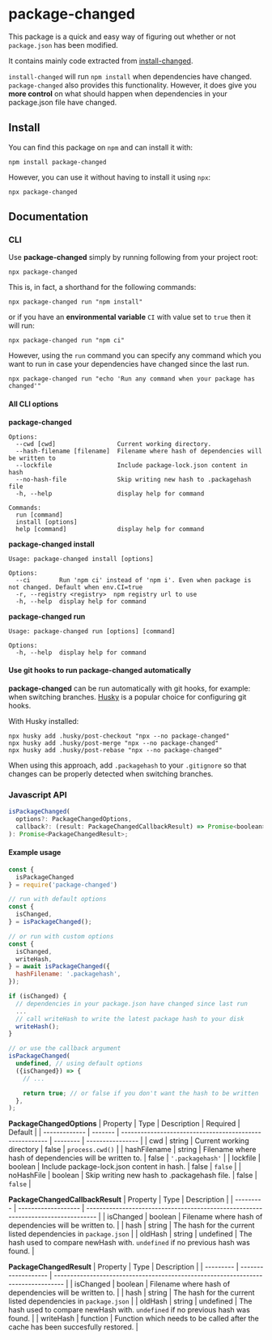 # package-changed

This package is a quick and easy way of figuring out whether or not `package.json` has been modified.

It contains mainly code extracted from [install-changed](https://github.com/ninesalt/install-changed).

`install-changed` will run `npm install` when dependencies have changed. `package-changed` also provides this functionality. However, it does give you **more control** on what should happen when dependencies in your package.json file have changed.

## Install

You can find this package on `npm` and can install it with:

`npm install package-changed`

However, you can use it without having to install it using `npx`:

`npx package-changed`

## Documentation

### CLI

Use **package-changed** simply by running following from your project root:

`npx package-changed`

This is, in fact, a shorthand for the following commands:

`npx package-changed run "npm install"`

or if you have an **environmental variable** `CI` with value set to `true` then it will run:

`npx package-changed run "npm ci"`

However, using the `run` command you can specify any command which you want to run in case your dependencies have changed since the last run.

```
npx package-changed run "echo 'Run any command when your package has changed'"
```

#### All CLI options

**package-changed**

```
Options:
  --cwd [cwd]                 Current working directory.
  --hash-filename [filename]  Filename where hash of dependencies will be written to
  --lockfile                  Include package-lock.json content in hash
  --no-hash-file              Skip writing new hash to .packagehash file
  -h, --help                  display help for command

Commands:
  run [command]
  install [options]
  help [command]              display help for command
```

**package-changed install**

```
Usage: package-changed install [options]

Options:
  --ci        Run 'npm ci' instead of 'npm i'. Even when package is not changed. Default when env.CI=true
  -r, --registry <registry>  npm registry url to use
  -h, --help  display help for command
```

**package-changed run**

```
Usage: package-changed run [options] [command]

Options:
  -h, --help  display help for command
```

#### Use git hooks to run **package-changed** automatically


**package-changed** can be run automatically with git hooks, for example: when switching branches. [Husky](https://github.com/typicode/husky) is a popular choice for configuring git hooks.

With Husky installed:

```shell
npx husky add .husky/post-checkout "npx --no package-changed"
npx husky add .husky/post-merge "npx --no package-changed"
npx husky add .husky/post-rebase "npx --no package-changed"
```

When using this approach, add `.packagehash` to your `.gitignore` so that changes can be properly detected when switching branches.

### Javascript API

```javascript
isPackageChanged(
  options?: PackageChangedOptions,
  callback?: (result: PackageChangedCallbackResult) => Promise<boolean>,
): Promise<PackageChangedResult>;
```

#### Example usage
```javascript
const {
  isPackageChanged
} = require('package-changed')

// run with default options
const {
  isChanged,
} = isPackageChanged();

// or run with custom options
const {
  isChanged,
  writeHash,
} = await isPackageChanged({
  hashFilename: '.packagehash',
});

if (isChanged) {
  // dependencies in your package.json have changed since last run
  ...
  // call writeHash to write the latest package hash to your disk
  writeHash();
}

// or use the callback argument
isPackageChanged(
  undefined, // using default options
  ({isChanged}) => {
    // ...

    return true; // or false if you don't want the hash to be written
  },
);
```

**PackageChangedOptions**
| Property      | Type    | Description                                             | Required | Default          |
| ------------- | ------- | ------------------------------------------------------- | -------- | ---------------- |
| cwd           | string  | Current working directory                               | false    | `process.cwd()`  |
| hashFilename  | string  | Filename where hash of dependencies will be written to. | false    | `'.packagehash'` |
| lockfile      | boolean | Include package-lock.json content in hash.              | false    | `false`          |
| noHashFile    | boolean | Skip writing new hash to .packagehash file.              | false    | `false`          |


**PackageChangedCallbackResult**
| Property  | Type                | Description                                                                       |
| --------- | ------------------- | --------------------------------------------------------------------------------- |
| isChanged | boolean             | Filename where hash of dependencies will be written to.                           |
| hash      | string              | The hash for the current listed dependencies in `package.json`                    |
| oldHash   | string \| undefined | The hash used to compare newHash with. `undefined` if no previous hash was found. |


**PackageChangedResult**
| Property  | Type                | Description                                                                       |
| --------- | ------------------- | --------------------------------------------------------------------------------- |
| isChanged | boolean             | Filename where hash of dependencies will be written to.                           |
| hash      | string              | The hash for the current listed dependencies in `package.json`                    |
| oldHash   | string \| undefined | The hash used to compare newHash with. `undefined` if no previous hash was found. |
| writeHash | function            | Function which needs to be called after the cache has been succesfully restored.  |



